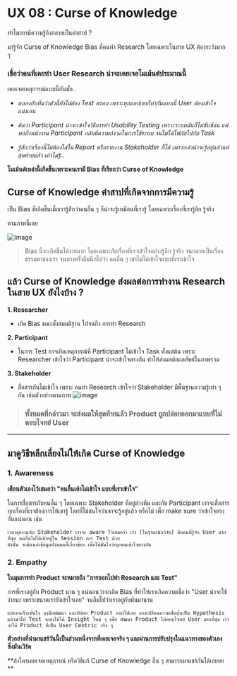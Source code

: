# UX 08 : Curse of Knowledge
ทำไมการมีความรู้ถึงกลายเป็นคำสาป ?

มารู้จัก Curse of Knowledge 
Bias ที่คนทำ Research โดยเฉพาะในสาย UX ต้องระวังมาก ๆ 


### เชื่อว่าคนที่เคยทำ User Research น่าจะเคยเจอโมเม้นต์ประมาณนี้

เคยเจอเหตุการณ์แบบนี้กันมั้ย..

- *ตกลงกับทีมว่าตัวนี้ยังไม่ต้อง Test หรอก เพราะทุกแอปเขาก็ทำกันแบบนี้ User ต้องเข้าใจแน่นอน*

- *คิดว่า Participant น่าจะเข้าใจวิธีการทำ Usability Testing เพราะระบบมันก็ไม่ซับซ้อน แต่พอถึงหน้างาน Participant กลับมีความกังวลในการใช้ระบบ จนไม่ได้โฟกัสไปกับ Task*

- *รู้สึกว่าเรื่องนี้ไม่ต้องใส่ใน Report หรือรายงาน Stakeholder ก็ได้ เพราะเค้าน่าจะรู้อยู่แล้วแต่สุดท้ายแล้ว เค้าไม่รู้..*

**โมเม้นต์เหล่านี้เกิดขึ้นเพราะคนเรามี Bias ที่เรียกว่า Curse of Knowledge**

## Curse of Knowledge คำสาปที่เกิดจากการมีความรู้

เป็น Bias ที่เกิดขึ้นเมื่อเรารู้สึกว่าคนอื่น ๆ ก็น่าจะรู้เหมือนที่เรารู้ โดยเฉพาะเรื่องที่เรารู้ลึก รู้จริง

ตามภาพนี้เลย 

![image](https://sv1.picz.in.th/images/2022/08/12/XnFrat.md.png)

> Bias นี้จะเกิดขึ้นได้ง่ายมาก โดยเฉพาะกับเรื่องที่เราเข้าใจอย่างรู้ลึก รู้จริง จนกลายเป็นเรื่องธรรมดาของเรา จนบางครั้งลืมนึกไปว่า คนอื่น ๆ เขาไม่ได้เข้าใจแบบที่เราเข้าใจ 


## แล้ว Curse of Knowledge ส่งผลต่อการทำงาน Research ในสาย UX ยังไงบ้าง ?  

**1. Researcher**
- เกิด Bias ขณะตั้งสมมติฐาน ไปจนถึง การทำ Research

**2. Participant**
- ในการ Test อาจเกิดเหตุการณ์ที่ Participant ไม่เข้าใจ Task ตั้งแต่ต้น เพราะ Researcher เข้าใจว่า Participant น่าจะเข้าใจตรงกัน ทำให้ส่งผลต่อผลลัพธ์ในภาพรวม

**3. Stakeholder**
-  สื่อสารกันไม่เข้าใจ เพราะ คนทำ Research เข้าใจว่า Stakeholder มีพื้นฐานความรู้เท่า ๆ กัน เช่นตัวอย่างตามภาพ
![image](https://sv1.picz.in.th/images/2022/08/12/XnIPUg.md.png)

> ### ทั้งหมดที่กล่าวมา จะส่งผลให้สุดท้ายแล้ว Product ถูกปล่อยออกมาแบบที่ไม่ตอบโจทย์ User

---
## มาดูวิธีหลีกเลี่ยงไม่ให้เกิด Curse of Knowledge 

### 1. Awareness 
**เตือนตัวเองไว้เสมอว่า "คนอื่นเค้าไม่เข้าใจ แบบที่เราเข้าใจ"**

ในการสื่อสารกับคนอื่น ๆ โดยเฉพาะ Stakeholder ที่อยู่ต่างทีม และกับ Participant เราจะสื่อสารทุกเรื่องที่เราต้องการให้เขารู้ โดยที่ไม่สนใจว่าเขาจะรู้อยู่แล้ว หรือไม่ เพื่อ make sure ว่าเข้าใจตรงกันแน่นอน เช่น 

```
เวลาคุยงานกับ Stakeholder เราจะ aware ไว้เสมอว่า เรา (ในฐานะนักวิจัย) คือคนที่รู้จัก User มากที่สุด คนอื่นไม่ได้เข้าอยู่ใน Session การ Test ด้วย
ดังนั้น จะต้องเล่าข้อมูลทั้งหมดที่่เกี่ยวข้อง เพื่อให้มั่นใจว่าทุกคนเข้าใจตรงกัน
```

### 2. Empathy 
**ในมุมการทำ Product จะหมายถึง "การออกไปทำ Research และ Test"**

การที่เราอยู่กับ Product นาน ๆ แน่นอนว่าจะเกิด Bias ที่ทำให้เราเกิดความเชื่อว่า "User น่าจะใช้ง่ายนะ เพราะขนาดเรายังเข้าใจเลย" จนลืมไปว่าเราอยู่กับมันมานาน

```
แต่แทนที่จะมั่นใจ ลงมือพัฒนา และปล่อย Product ออกไปเลย ลองเปลี่ยนความเชื่อนั้นเป็น Hypothesis แล้วนำไป Test จะทำให้ได้ Insight ใหม่ ๆ เพื่อ พัฒนา Product ให้ตอบโจทย์ User มากที่สุด เราจะได้ Product ที่เป็น User Centric จริง ๆ 
```

**ตัวอย่างที่นำมาแชร์วันนี้เป็นส่วนหนึ่งจากที่เคยเจอจริง ๆ และผ่านการปรับปรุงในแนวทางของตัวเอง ซึ่งมันเวิร์ค**

**ถ้าใครเคยเจอเหตุการณ์ หรือวิธีแก้ Curse of Knowledge  อื่น ๆ สามารถมาแชร์กันได้เลยยย **
